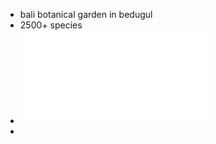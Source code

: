 - bali botanical garden in bedugul
- 2500+ species
- ![official species list](../assets/eka-karya_1748650642716_0.pdf)
-